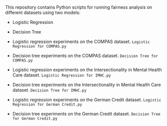 This repository contains Python scripts for running fairness analysis on different datasets using two models:
- Logistic Regression
- Decision Tree

- Logistic regression experiments on the COMPAS dataset.
`Logistic Regression for COMPAS.py`
- Decision tree experiments on the COMPAS dataset.
`Decision Tree for COMPAS.py`
- Logistic regression experiments on the Intersectionality in Mental Health Care dataset.
`Logistic Regression for IMHC.py`
- Decision tree experiments on the Intersectionality in Mental Health Care dataset.
`Decision Tree for IMHC.py`
- Logistic regression experiments on the German Credit dataset.
`Logistic Regression for German Credit.py`
- Decision tree experiments on the German Credit dataset.
`Decision Tree for German Credit.py`

